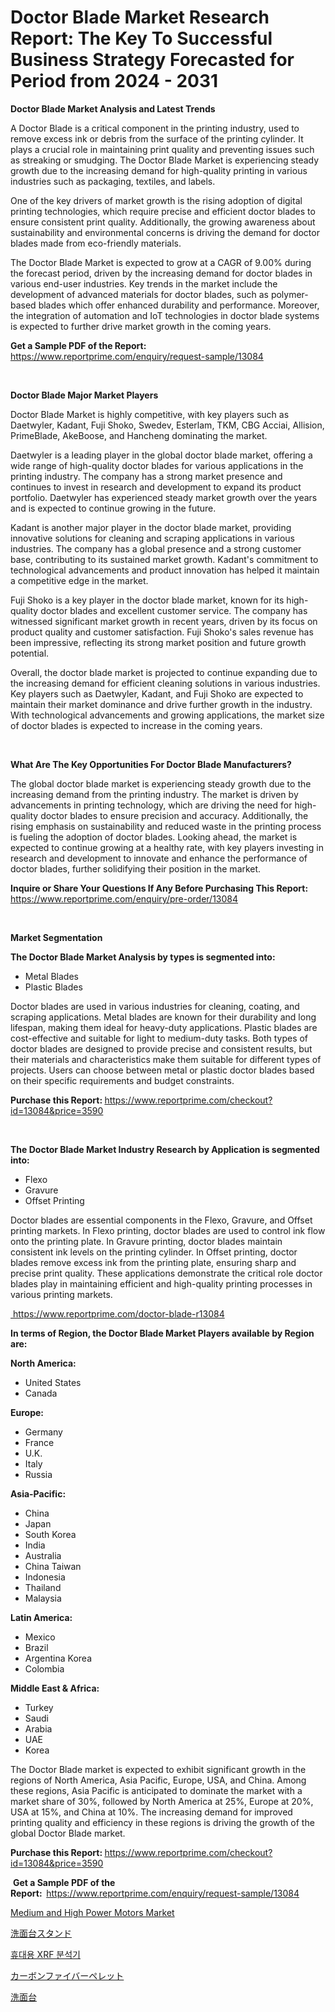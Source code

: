 <p><h1>Doctor Blade Market Research Report: The Key To Successful Business Strategy Forecasted for Period from 2024 - 2031</h1></p><p><strong>Doctor Blade Market Analysis and Latest Trends</strong></p>
<p><p>A Doctor Blade is a critical component in the printing industry, used to remove excess ink or debris from the surface of the printing cylinder. It plays a crucial role in maintaining print quality and preventing issues such as streaking or smudging. The Doctor Blade Market is experiencing steady growth due to the increasing demand for high-quality printing in various industries such as packaging, textiles, and labels. </p><p>One of the key drivers of market growth is the rising adoption of digital printing technologies, which require precise and efficient doctor blades to ensure consistent print quality. Additionally, the growing awareness about sustainability and environmental concerns is driving the demand for doctor blades made from eco-friendly materials.</p><p>The Doctor Blade Market is expected to grow at a CAGR of 9.00% during the forecast period, driven by the increasing demand for doctor blades in various end-user industries. Key trends in the market include the development of advanced materials for doctor blades, such as polymer-based blades which offer enhanced durability and performance. Moreover, the integration of automation and IoT technologies in doctor blade systems is expected to further drive market growth in the coming years.</p></p>
<p><strong>Get a Sample PDF of the Report:&nbsp;</strong> <a href="https://www.reportprime.com/enquiry/request-sample/13084">https://www.reportprime.com/enquiry/request-sample/13084</a></p>
<p>&nbsp;</p>
<p><strong>Doctor Blade Major Market Players</strong></p>
<p><p>Doctor Blade Market is highly competitive, with key players such as Daetwyler, Kadant, Fuji Shoko, Swedev, Esterlam, TKM, CBG Acciai, Allision, PrimeBlade, AkeBoose, and Hancheng dominating the market.</p><p>Daetwyler is a leading player in the global doctor blade market, offering a wide range of high-quality doctor blades for various applications in the printing industry. The company has a strong market presence and continues to invest in research and development to expand its product portfolio. Daetwyler has experienced steady market growth over the years and is expected to continue growing in the future.</p><p>Kadant is another major player in the doctor blade market, providing innovative solutions for cleaning and scraping applications in various industries. The company has a global presence and a strong customer base, contributing to its sustained market growth. Kadant's commitment to technological advancements and product innovation has helped it maintain a competitive edge in the market.</p><p>Fuji Shoko is a key player in the doctor blade market, known for its high-quality doctor blades and excellent customer service. The company has witnessed significant market growth in recent years, driven by its focus on product quality and customer satisfaction. Fuji Shoko's sales revenue has been impressive, reflecting its strong market position and future growth potential.</p><p>Overall, the doctor blade market is projected to continue expanding due to the increasing demand for efficient cleaning solutions in various industries. Key players such as Daetwyler, Kadant, and Fuji Shoko are expected to maintain their market dominance and drive further growth in the industry. With technological advancements and growing applications, the market size of doctor blades is expected to increase in the coming years.</p></p>
<p>&nbsp;</p>
<p><strong>What Are The Key Opportunities For Doctor Blade Manufacturers?</strong></p>
<p><p>The global doctor blade market is experiencing steady growth due to the increasing demand from the printing industry. The market is driven by advancements in printing technology, which are driving the need for high-quality doctor blades to ensure precision and accuracy. Additionally, the rising emphasis on sustainability and reduced waste in the printing process is fueling the adoption of doctor blades. Looking ahead, the market is expected to continue growing at a healthy rate, with key players investing in research and development to innovate and enhance the performance of doctor blades, further solidifying their position in the market.</p></p>
<p><strong>Inquire or Share Your Questions If Any Before Purchasing This Report:</strong> <a href="https://www.reportprime.com/enquiry/pre-order/13084">https://www.reportprime.com/enquiry/pre-order/13084</a></p>
<p>&nbsp;</p>
<p><strong>Market Segmentation</strong></p>
<p><strong>The Doctor Blade Market Analysis by types is segmented into:</strong></p>
<p><ul><li>Metal Blades</li><li>Plastic Blades</li></ul></p>
<p><p>Doctor blades are used in various industries for cleaning, coating, and scraping applications. Metal blades are known for their durability and long lifespan, making them ideal for heavy-duty applications. Plastic blades are cost-effective and suitable for light to medium-duty tasks. Both types of doctor blades are designed to provide precise and consistent results, but their materials and characteristics make them suitable for different types of projects. Users can choose between metal or plastic doctor blades based on their specific requirements and budget constraints.</p></p>
<p><strong>Purchase this Report:&nbsp;</strong><a href="https://www.reportprime.com/checkout?id=13084&price=3590">https://www.reportprime.com/checkout?id=13084&price=3590</a></p>
<p>&nbsp;</p>
<p><strong>The Doctor Blade Market Industry Research by Application is segmented into:</strong></p>
<p><ul><li>Flexo</li><li>Gravure</li><li>Offset Printing</li></ul></p>
<p><p>Doctor blades are essential components in the Flexo, Gravure, and Offset printing markets. In Flexo printing, doctor blades are used to control ink flow onto the printing plate. In Gravure printing, doctor blades maintain consistent ink levels on the printing cylinder. In Offset printing, doctor blades remove excess ink from the printing plate, ensuring sharp and precise print quality. These applications demonstrate the critical role doctor blades play in maintaining efficient and high-quality printing processes in various printing markets.</p></p>
<p><a href="https://www.reportprime.com/doctor-blade-r13084">&nbsp;https://www.reportprime.com/doctor-blade-r13084</a></p>
<p><strong>In terms of Region, the Doctor Blade Market Players available by Region are:</strong></p>
<p>
    <p> <strong> North America: </strong>
        <ul>
            <li>United States</li>
            <li>Canada</li>
        </ul>
        </p> 
    <p> <strong> Europe: </strong>
        <ul>
            <li>Germany</li>
            <li>France</li>
            <li>U.K.</li>
            <li>Italy</li>
            <li>Russia</li>
        </ul>
        </p> 
    <p> <strong> Asia-Pacific: </strong>
        <ul>
            <li>China</li>
            <li>Japan</li>
            <li>South Korea</li>
            <li>India</li>
            <li>Australia</li>
            <li>China Taiwan</li>
            <li>Indonesia</li>
            <li>Thailand</li>
            <li>Malaysia</li>
        </ul>
        </p> 
    <p> <strong> Latin America: </strong>
        <ul>
            <li>Mexico</li>
            <li>Brazil</li>
            <li>Argentina Korea</li>
            <li>Colombia</li>
        </ul>
        </p> 
    <p> <strong> Middle East & Africa: </strong>
        <ul>
            <li>Turkey</li>
            <li>Saudi</li>
            <li>Arabia</li>
            <li>UAE</li>
            <li>Korea</li>
        </ul>
    </p>
    </p>
<p><p>The Doctor Blade market is expected to exhibit significant growth in the regions of North America, Asia Pacific, Europe, USA, and China. Among these regions, Asia Pacific is anticipated to dominate the market with a market share of 30%, followed by North America at 25%, Europe at 20%, USA at 15%, and China at 10%. The increasing demand for improved printing quality and efficiency in these regions is driving the growth of the global Doctor Blade market.</p></p>
<p><strong>Purchase this Report: </strong><a href="https://www.reportprime.com/checkout?id=13084&price=3590">https://www.reportprime.com/checkout?id=13084&price=3590</a></p>
<p>&nbsp;<strong>Get a Sample PDF of the Report:&nbsp;&nbsp;</strong><a href="https://www.reportprime.com/enquiry/request-sample/13084">https://www.reportprime.com/enquiry/request-sample/13084</a></p>
<p><strong></strong></p>
<p><p><a href="https://github.com/peachesmcdowel1/Market-Research-Report-List-2/blob/main/medium-and-high-power-motors-market.md">Medium and High Power Motors Market</a></p><p><a href="https://github.com/WhitneyMurphy1982/Market-Research-Report-List-1/blob/main/790727276240.md">洗面台スタンド</a></p><p><a href="https://medium.com/@ethawolf/%ED%9C%B4%EB%8C%80%EC%9A%A9-xrf-%EB%B6%84%EC%84%9D%EA%B8%B0-%EC%8B%9C%EC%9E%A5%EC%9D%80-%EC%8B%9C%EC%9E%A5-%EC%A0%90%EC%9C%A0%EC%9C%A8-%EC%8B%9C%EC%9E%A5-%EB%8F%99%ED%96%A5-%EB%B0%8F-%EC%8B%9C%EC%9E%A5-%EC%84%B1%EC%9E%A5%EC%97%90-%EB%8C%80%ED%95%9C-%EC%A0%95%EB%B3%B4%EB%A5%BC-%EC%A0%9C%EA%B3%B5%ED%95%A9%EB%8B%88%EB%8B%A4-71d9777fd80b">휴대용 XRF 분석기</a></p><p><a href="https://medium.com/@pedrogers56456/%E7%82%AD%E7%B4%A0%E7%B9%8A%E7%B6%AD%E3%83%9A%E3%83%AC%E3%83%83%E3%83%88%E5%B8%82%E5%A0%B4%E3%81%AE%E5%88%86%E6%9E%90-%E3%81%9D%E3%81%AEcagr-%E5%B8%82%E5%A0%B4%E3%82%BB%E3%82%B0%E3%83%A1%E3%83%B3%E3%83%86%E3%83%BC%E3%82%B7%E3%83%A7%E3%83%B3%E3%81%8A%E3%82%88%E3%81%B3%E3%82%B0%E3%83%AD%E3%83%BC%E3%83%90%E3%83%AB%E7%94%A3%E6%A5%AD%E6%A6%82%E6%B3%81-98419cae64cc">カーボンファイバーペレット</a></p><p><a href="https://github.com/TatumKoelpin2017/Market-Research-Report-List-1/blob/main/206412876239.md">洗面台</a></p></p>